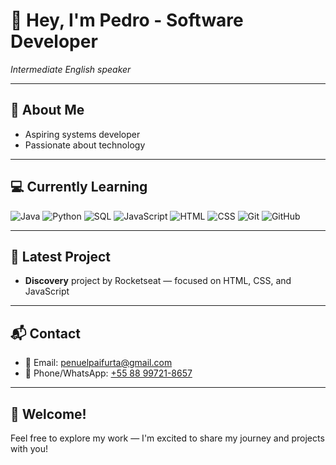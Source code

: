 # 👋 Hey, I'm Pedro - Software Developer 
_Intermediate English speaker_

---

## 🚀 About Me
- Aspiring systems developer  
- Passionate about technology  

---

## 💻 Currently Learning

![Java](https://img.shields.io/badge/Java-orange?style=for-the-badge&logo=java&logoColor=white)
![Python](https://img.shields.io/badge/Python-blue?style=for-the-badge&logo=python&logoColor=white)
![SQL](https://img.shields.io/badge/SQL-gray?style=for-the-badge&logo=mysql&logoColor=white)
![JavaScript](https://img.shields.io/badge/JavaScript-yellow?style=for-the-badge&logo=javascript&logoColor=black)
![HTML](https://img.shields.io/badge/HTML5-E34F26?style=for-the-badge&logo=html5&logoColor=white)
![CSS](https://img.shields.io/badge/CSS3-1572B6?style=for-the-badge&logo=css3&logoColor=white)
![Git](https://img.shields.io/badge/Git-F05032?style=for-the-badge&logo=git&logoColor=white)
![GitHub](https://img.shields.io/badge/GitHub-181717?style=for-the-badge&logo=github&logoColor=white)

---

## 🧪 Latest Project
- **Discovery** project by Rocketseat — focused on HTML, CSS, and JavaScript

---

## 📬 Contact

- 📧 Email: [penuelpaifurta@gmail.com](mailto:penuelpaifurta@gmail.com)  
- 📱 Phone/WhatsApp: [+55 88 99721-8657](https://wa.me/5588997218657)

---

## 🙌 Welcome!
Feel free to explore my work — I'm excited to share my journey and projects with you!
